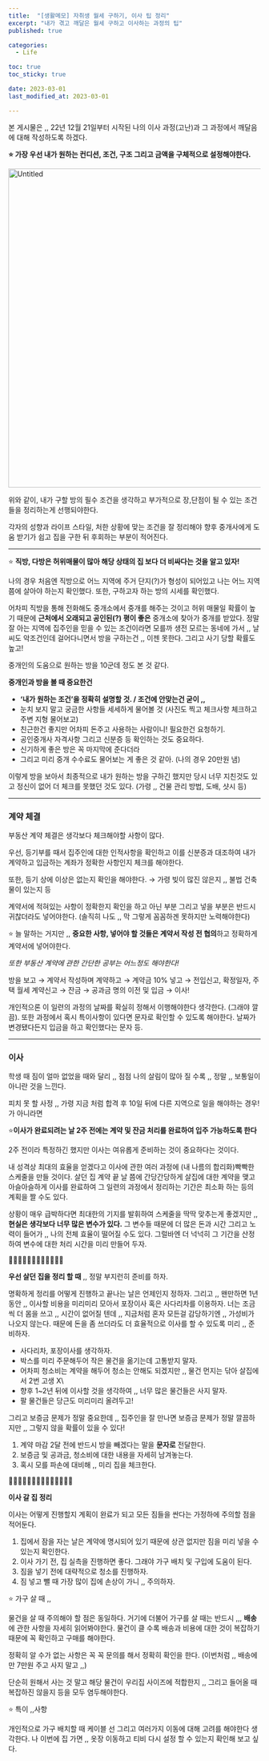 ```yaml
---
title:  "[생활메모] 자취생 월세 구하기, 이사 팁 정리" 
excerpt: "내가 겪고 깨달은 월세 구하고 이사하는 과정의 팁"
published: true

categories:
  - Life

toc: true
toc_sticky: true

date: 2023-03-01
last_modified_at: 2023-03-01

---
```


본 게시물은 ,, 22년 12월 21일부터 시작된 나의 이사 과정(고난)과 그 과정에서 깨달음에 대해 작성하도록 하겠다.   

**⭐ 가장 우선 내가 원하는 컨디션, 조건, 구조 그리고 금액을 구체적으로 설정해야한다.** 

<img width="637" alt="Untitled" src="https://user-images.githubusercontent.com/67791317/222059240-70413d55-2e6f-4cc3-baf5-f5a66c6f1840.png">

위와 같이, 내가 구할 방의 필수 조건을 생각하고 부가적으로 장,단점이 될 수 있는 조건들을 정리하는게 선행되야한다. 

각자의 성향과 라이프 스타일, 처한 상황에 맞는 조건을 잘 정리해야 향후 중개사에게 도움 받기가 쉽고 집을 구한 뒤 후회하는 부분이 적어진다. 

---

⭐ **직방, 다방은 허위매물이 많아 해당 상태의 집 보다 더 비싸다는 것을 알고 있자!**

나의 경우 처음엔 직방으로 어느 지역에 주거 단지(?)가 형성이 되어있고 나는 어느 지역 쯤에 살아야 하는지 확인했다. 또한, 구하고자 하는 방의 시세를 확인했다. 

어차피 직방을 통해 전화해도 중개소에서 중개를 해주는 것이고 허위 매물일 확률이 높기 때문에 **근처에서 오래되고 공인된(?) 평이 좋은** 중개소에 찾아가 중개를 받았다. 정말 잘 아는 지역에 집주인을 믿을 수 있는 조건이라면 모를까 생전 모르는 동네에 가서 ,, 날씨도 악조건인데 걸어다니면서 방을 구하는건 ,, 이젠 못한다. 그리고 사기 당할 확률도 높고!

중개인의 도움으로 원하는 방을 10군데 정도 본 것 같다. 

**중개인과 방을 볼 때 중요한건** 

- **‘내가 원하는 조건’을 정확히 설명할 것. / 조건에 안맞는건 굳이 ,,**
- 눈치 보지 말고 궁금한 사항들 세세하게 물어볼 것 (사진도 찍고 체크사항 체크하고 주변 지형 물어보고)
- 친근한건 좋지만 어차피 돈주고 사용하는 사람이니! 필요한건 요청하기.
- 공인중개사 자격사항 그리고 신분증 등 확인하는 것도 중요하다.
- 신기하게 좋은 방은 꼭 마지막에 준다더라
- 그리고 미리 중개 수수료도 물어보는 게 좋은 것 같아. (나의 경우 20만원 냄)

이렇게 방을 보아서 최종적으로 내가 원하는 방을 구하긴 했지만 당시 너무 지친것도 있고 정신이 없어 더 체크를 못했던 것도 있다. (가령 ,, 건물 관리 방법, 도배, 샷시 등)

---

### 계약 체결

부동산 계약 체결은 생각보다 체크해야할 사항이 많다. 

우선, 등기부를 때서 집주인에 대한 인적사항을 확인하고 이를 신분증과 대조하여 내가 계약하고 입금하는 계좌가 정확한 사항인지 체크를 해야한다. 

또한, 등기 상에 이상은 없는지 확인을 해야한다. → 가령 빚이 많진 않은지 ,, 불법 건축물이 있는지 등

계약서에 적혀있는 사항이 정확한지 확인을 하고 아닌 부분 그리고 넣을 부분은 반드시 귀찮더라도 넣어야한다. (솔직히 나도 ,, 막 그렇게 꼼꼼하겐 못하지만 노력해야한다)

⭐ 늘 말하는 거지만 ,, **중요한 사항, 넣어야 할 것들은 계약서 작성 전 협의**하고 정확하게 계약서에 넣어야한다. 

*또한 부동산 계약에 관한 간단한 공부는 어느정도 해야한다!*

방을 보고 → 계약서 작성하며 계약하고 → 계약금 10% 넣고 → 전입신고, 확정일자, 주택 월세 계약신고 → 잔금 → 공과금 명의 이전 및 입금 → 이사!

개인적으론 이 일련의 과정의 날짜를 확실히 정해서 이행해야한다 생각한다. (그래야 깔끔). 또한 과정에서 혹시 특이사항이 있다면 문자로 확인할 수 있도록 해야한다. 날짜가 변경됐다든지 입금을 하고 확인했다는 문자 등. 

---

### 이사

학생 때 짐이 얼마 없었을 때와 달리 ,, 점점 나의 살림이 많아 질 수록 ,, 정말 ,, 보통일이 아니란 것을 느낀다. 

피치 못 할 사정 ,, 가령 지금 처럼 합격 후 10일 뒤에 다른 지역으로 일을 해야하는 경우!가 아니라면 

⭐️**이사가 완료되려는 날 2주 전에는 계약 및 잔금 처리를 완료하여 입주 가능하도록 한다**

2주 전이라 특정하긴 했지만 이사는 여유롭게 준비하는 것이 중요하다는 것이다. 

내 성격상 최대의 효율을 얻겠다고 이사에 관한 여러 과정에 (내 나름의 합리화)빡빡한 스케줄을 만들 것이다. 살던 집 계약 끝 날 쯤에 간당간당하게 살집에 대한 계약을 맺고 아슬아슬하게 이사를 완료하여 그 일련의 과정에서 정리하는 기간은 최소화 하는 등의 계획을 짤 수도 있다. 

상황이 매우 급박하다면 최대한의 기지를 발휘하여 스케줄을 딱딱 맞추는게 좋겠지만 ,, **현실은 생각보다 너무 많은 변수가 있다.** 그 변수들 때문에 더 많은 돈과 시간 그리고 노력이 들어가 ,, 나의 전체 효율이 떨어질 수도 있다. 그럴바엔 더 넉넉히 그 기간을 산정하여 변수에 대한 처리 시간을 미리 만들어 두자. 

🍎🍎🍎🍎🍎🍎🍎🍎🍎🍎🍎🍎

**우선 살던 집을 정리 할 때** ,, 정말 부지런히 준비를 하자. 

명확하게 정리를 어떻게 진행하고 끝나는 날은 언제인지 정하자. 그리고 ,, 왠만하면 1년동안 ,, 이사할 비용을 미리미리 모아서 포장이사 혹은 사다리차를 이용하자. 너는 조금씩 더 몸을 쓰고 ,, 시간이 없어질 텐데 ,, 지금처럼 혼자 모든걸 감당하기엔 ,, 가성비가 나오지 않는다. 때문에 돈을 좀 쓰더라도 더 효율적으로 이사를 할 수 있도록 미리 ,, 준비하자. 

- 사다리차, 포장이사를 생각하자.
- 박스를 미리 주문해두어 작은 물건을 옮기는데 고통받지 말자.
- 어차피 청소비는 계약을 해두어 청소는 안해도 되겠지만 ,, 물건 먼지는 닦아 살집에서 2번 고생 X\
- 향후 1~2년 뒤에 이사할 것을 생각하여 ,, 너무 많은 물건들은 사지 말자.
- 팔 물건들은 당근도 미리미리 올려두고!

그리고 보증금 문제가 정말 중요한데 ,, 집주인을 잘 만나면 보증금 문제가 정말 깔끔하지만 ,, 그렇지 않을 확률이 있을 수 있다!

1. 계약 마감 2달 전에 반드시 방을 빼겠다는 말을 **문자로** 전달한다. 
2. 보증금 및 공과금, 청소비에 대한 내용을 자세히 남겨놓는다. 
3. 혹시 모를 파손에 대비해 ,, 미리 집을 체크한다. 

🍏🍏🍏🍏🍏🍏🍏🍏🍏🍏🍏🍏🍏🍏

**이사 갈 집 정리**

이사는 어떻게 진행할지 계획이 완료가 되고 모든 짐들을 싼다는 가정하에 주의할 점을 적어둔다. 

1. 집에서 잠을 자는 날은 계약에 명시되어 있기 때문에 상관 없지만 짐을 미리 넣을 수 있는지 확인한다. 
2. 이사 가기 전, 집 실측을 진행하면 좋다. 그래야 가구 배치 및 구입에 도움이 된다. 
3. 짐을 넣기 전에 대략적으로 청소를 진행하자. 
4. 짐 넣고 뺄 때 가장 많이 집에 손상이 가니 ,, 주의하자. 

⭐ 가구 살 때 ,, 

물건을 살 때 주의해야 할 점은 동일하다. 거기에 더불어 가구를 살 때는 반드시 ,,, **배송**에 관한 사항을 자세히 읽어봐야한다. 물건이 클 수록 배송과 비용에 대한 것이 복잡하기 때문에 꼭 확인하고 구매를 해야한다. 

정확히 알 수가 없는 사항은 꼭 꼭 문의를 해서 정확히 확인을 한다. (이번처럼 ,, 배송에만 7만원 주고 사지 말고 ,,)

단순히 원해서 사는 것 말고 해당 물건이 우리집 사이즈에 적합한지 ,, 그리고 들어올 때 복잡하진 않을지 등을 모두 염두해야한다.

⭐ 특이 ,,사항

개인적으로 가구 배치할 때 케이블 선 그리고 여러가지 이동에 대해 고려를 해야한다 생각한다. 나 이번에 집 가면 ,, 옷장 이동하고 티비 다시 설정 할 수 있는지 확인해 보고 싶다.